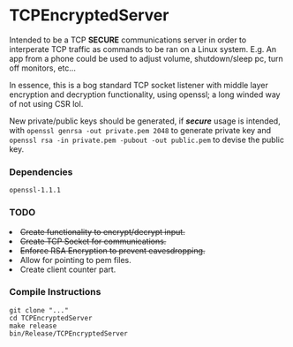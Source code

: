 # TCPEncryptedServer
Intended to be a TCP **SECURE** communications server in order to interperate TCP traffic as commands to be ran on a Linux system. E.g. An app from a phone could be used to adjust volume, shutdown/sleep pc, turn off monitors, etc...

In essence, this is a bog standard TCP socket listener with middle layer encryption and decryption functionality, using openssl; a long winded way of not using CSR lol.

New private/public keys should be generated, if ***secure*** usage is intended, with `openssl genrsa -out private.pem 2048` to generate private key and `openssl rsa -in private.pem -pubout -out public.pem` to devise the public key.

### Dependencies
```
openssl-1.1.1
```

<h3>TODO</h3>
<li><s>Create functionality to encrypt/decrypt input.</s></li>
<li><s>Create TCP Socket for communications.</s></li>
<li><s>Enforce RSA Encryption to prevent eavesdropping.</s></li>
<li>Allow for pointing to pem files.</li>
<li>Create client counter part.</li>

<h3>Compile Instructions</h3>

```
git clone "..."
cd TCPEncryptedServer
make release
bin/Release/TCPEncryptedServer
```
